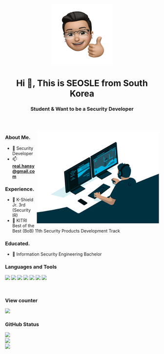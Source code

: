 <p align="center">
	<img src="face.png" height="200"/>
</p>

<h1 align="center">Hi 👋, This is SEOSLE from South Korea</h1>
<h3 align="center">Student & Want to be a Security Developer</h3>

<br>
<br>

<p>
	<img align="right" src="/codding.gif" height="300"/>
</p>

<h3 align="left">About Me.</h3>

- :punch: Security Developer
- 📫 **real.hansy@gmail.com**

<h3 align="left">Experience.</h3>

- :school: K-Shield Jr. 3rd (Security IR)
- :school: KITRI Best of the Best (BoB) 11th Security Products Development Track 

<h3 align="left">Educated.</h3>

- :school: Information Security Engineering Bachelor

<h3 align="left">Languages and Tools</h3>
<p align="left">
	<img src="https://img.shields.io/badge/C-A8B9CC?style=for-the-badge&logo=c&logoColor=white">
	<img src="https://img.shields.io/badge/C++-00599C?style=for-the-badge&logo=cplusplus&logoColor=white">
	<img src="https://img.shields.io/badge/python-3776AB?style=for-the-badge&logo=python&logoColor=white">
	<img src="https://img.shields.io/badge/mysql-4479A1?style=for-the-badge&logo=mysql&logoColor=white">
	<img src="https://img.shields.io/badge/linux-FCC624?style=for-the-badge&logo=linux&logoColor=black">
	<img src="https://img.shields.io/badge/git-F05032?style=for-the-badge&logo=git&logoColor=white">
	<img src="https://img.shields.io/badge/github-181717?style=for-the-badge&logo=github&logoColor=white">  
</p><br>

<h3 align="left">View counter</h3>
<p align="left">
	<img src="https://komarev.com/ghpvc/?username=real2u2l8&label=Profile%20views&color=0e75b6&style=flat-sqaure"/> 
</p>

<h3>GitHub Status</h3>
<p align="left">
	<img src="https://github-readme-stats.vercel.app/api/top-langs?username=real2u2l8&hide=css,makefile,cmake&show_icons=true&locale=en&bg_color=0d1117&text_color=ffffff"bg_color=#808080/><br>
	<img src="https://github-readme-stats.vercel.app/api?username=real2u2l8&show_icons=true&hide=contribs,prs&locale=en&bg_color=0d1117&text_color=ffffff&repo=convoychat"/><br>
	<img src="https://github-readme-streak-stats.herokuapp.com/?user=real2u2l8&theme=dark&background=0d1117&date_format=M%20j%5B%2C%20Y%5D"/><br>
</p>



